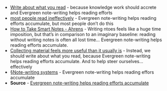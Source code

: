 - [Write about what you read](https://notes.andymatuschak.org/zg3fYweZpbHeBTpcYke5mF4ZfrJutYcQEtFo) - because knowledge work should accrete and Evergreen note-writing helps reading efforts
- [most people read ineffectively](https://notes.andymatuschak.org/z432siNjuY9G8bTsnSugyHPB1YoZWgup6eMB3) - Evergreen note-writing helps reading efforts accumulate, but most people don’t do this
- [How to Take Smart Notes - Ahrens](https://notes.andymatuschak.org/z6o5eS2DnpMwe2HnHyhgQAmmGkRCtkKina73u) - Writing ntoes feels like a huge time imposition, but that’s in comparison to an imaginary baseline: reading without writing notes is often all lost time… Evergreen note-writing helps reading efforts accumulate.
- [Collecting material feels more useful than it usually is](https://notes.andymatuschak.org/z8QSUyNdq3CMK79KSnCW7QTR1MPHEFi4Q2LY8) - Instead, we should write about what you read, because Evergreen note-writing helps reading efforts accumulate. And to help steer ourselves… effectively
- [§Note-writing systems](https://notes.andymatuschak.org/zhmLXArqiCMDr9Q13ViqN3hh3SmrKzjQxWAr) - Evergreen note-writing helps reading effors accumulate
- **Source** - [Evergreen note-writing helps reading efforts accumulate](https://notes.andymatuschak.org/z6M8kex6kDF2FT6MWqAMDQddsqUr8sphLmyy1)